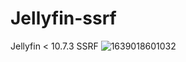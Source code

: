 # Jellyfin-ssrf
Jellyfin &lt; 10.7.3 SSRF
![1639018601032](https://user-images.githubusercontent.com/41940481/145497707-17d03abd-319c-446e-a85b-1606616cc117.jpg)
